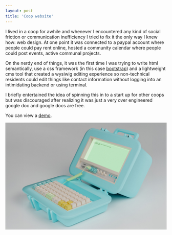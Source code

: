 ```yaml
---
layout: post
title: 'Coop website'
---
```

I lived in a coop for awhile and whenever I encountered any kind of social friction or communication inefficiency I tried to fix it the only way I knew how: web design. At one point it was connected to a paypal account where people could pay rent online, hosted a community calendar where people could post events, active communal projects.

On the nerdy end of things, it was the first time I was trying to write html semantically, use a css framework (in this case [bootstrap](https://getbootstrap.com/)) and a lightweight cms tool that created a wysiwig editing experience so non-technical residents could edit things like contact information without logging into an intimidating backend or using terminal.

I briefly entertained the idea of spinning this in to a start up for other coops but was discouraged after realizing it was just a very over engineered google doc and google docs are free.

You can view a [demo](https://ddddarby.github.io/projects/coopwebsite/index.html).

<img src="/assets/img/projects/cyberdecks/thumbnail.jpg" alt="product photo" class="image">